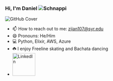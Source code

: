 ### Hi, I'm Daniel ![Schnappi](https://user-images.githubusercontent.com/35544956/125106824-18cdbd80-e0ae-11eb-9861-2c479a055b3c.png)


![GitHub Cover](https://user-images.githubusercontent.com/35544956/125106279-78779900-e0ad-11eb-9456-f6fa2e4a9271.png)



- 📫 How to reach out to me: zjian107@syr.edu
- 😄 Pronouns: He/Him
- 💻 Python, Elixir, AWS, Azure
- ☘️ I enjoy Freeline skating and Bachata dancing
- <a href="https://www.linkedin.com/in/zezhengjiang/"><img width="74" alt="LinkedIn" src="https://user-images.githubusercontent.com/35544956/106090157-846f3000-60f7-11eb-898d-88ab210e1725.png"></a>
